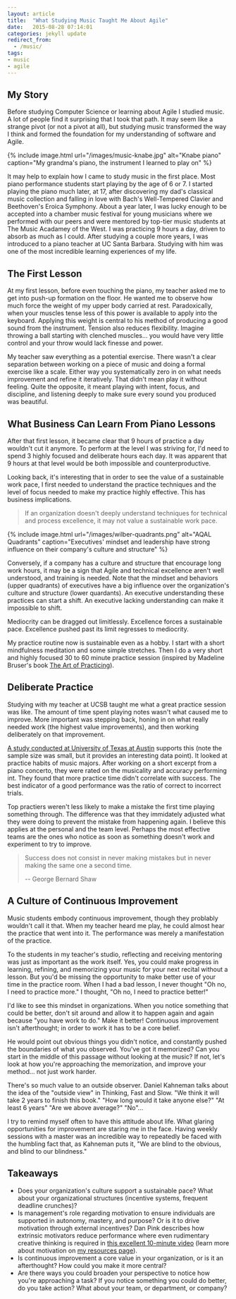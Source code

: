 ```yaml
---
layout: article
title:  "What Studying Music Taught Me About Agile"
date:   2015-08-28 07:14:01
categories: jekyll update
redirect_from:
  - /music/
tags:
- music
- agile
---
```

## My Story

Before studying Computer Science or learning about Agile I studied music. A lot of people find it surprising that I took that path. It may seem like a strange pivot (or not a pivot at all), but studying music transformed the way I think and formed the foundation for my understanding of software and Agile.

{% include image.html url="/images/music-knabe.jpg" alt="Knabe piano" caption="My grandma's piano, the instrument I learned to play on" %}

It may help to explain how I came to study music in the first place. Most piano performance students start playing by the age of 6 or 7. I started playing the piano much later, at 17, after discovering my dad's classical music collection and falling in love with Bach's Well-Tempered Clavier and Beethoven's Eroica Symphony. About a year later, I was lucky enough to be accepted into a chamber music festival for young musicians where we performed with our peers and were mentored by top-tier music students at The Music Acadamey of the West. I was practicing 9 hours a day, driven to absorb as much as I could. After studying a couple more years, I was introduced to a piano teacher at UC Santa Barbara. Studying with him was one of the most incredible learning experiences of my life.

## The First Lesson

At my first lesson, before even touching the piano, my teacher asked me to get into push-up formation on the floor. He wanted me to observe how much force the weight of my upper body carried at rest. Paradoxically, when your muscles tense less of this power is available to apply into the keyboard. Applying this weight is central to his method of producing a good sound from the instrument. Tension also reduces flexibility. Imagine throwing a ball starting with clenched muscles… you would have very little control and your throw would lack finesse and power.

My teacher saw everything as a potential exercise. There wasn't a clear separation between working on a piece of music and doing a formal exercise like a scale. Either way you systematically zero in on what needs improvement and refine it iteratively. That didn't mean play it without feeling. Quite the opposite, it meant playing with intent, focus, and discipline, and listening deeply to make sure every sound you produced was beautiful.

## What Business Can Learn From Piano Lessons

After that first lesson, it became clear that 9 hours of practice a day wouldn't cut it anymore. To perform at the level I was striving for, I'd need to spend 3 highly focused and deliberate hours each day. It was apparent that 9 hours at that level would be both impossible and counterproductive.

Looking back, it's interesting that in order to see the value of a sustainable work pace, I first needed to understand the practice techniques and the level of focus needed to make my practice highly effective. This has business implications.


> If an organization doesn't deeply understand techniques for technical and process excellence, it may not value a sustainable work pace.

{% include image.html url="/images/wilber-quadrants.png" alt="AQAL Quadrants" caption="Executives' mindset and leadership have strong influence on their company's culture and structure" %}

Conversely, if a company has a culture and structure that encourage long work hours, it may be a sign that Agile and technical excellence aren't well understood, and training is needed. Note that the mindset and behaviors (upper quadrants) of executives have a big influence over the organization's culture and structure (lower quardants). An executive understanding these practices can start a shift. An executive lacking understanding can make it impossible to shift.

Mediocrity can be dragged out limitlessly. Excellence forces a sustainable pace. Excellence pushed past its limit regresses to mediocrity.

My practice routine now is sustainable even as a hobby. I start with a short mindfulness meditation and some simple stretches. Then I do a very short and highly focused 30 to 60 minute practice session (inspired by Madeline Bruser's book [The Art of Practicing](http://amazon.com/Art-Practicing-Guide-Making-Music/dp/0609801775)).

## Deliberate Practice

Studying with my teacher at UCSB taught me what a great practice session was like. The amount of time spent playing notes wasn't what caused me to improve. More important was stepping back, honing in on what really needed work (the highest value improvements), and then working deliberately on that improvement.

[A study conducted at University of Texas at Austin](http://www.creativitypost.com/psychology/8_things_top_practicers_do_differently) supports this (note the sample size was small, but it provides an interesting data point). It looked at practice habits of music majors. After working on a short excerpt from a piano concerto, they were rated on the musicality and accuracy performing int. They found that more practice time didn't correlate with success. The best indicator of a good performance was the ratio of correct to incorrect trials.

Top practiers weren't less likely to make a mistake the first time playing something through. The difference was that they immidately adjusted what they were doing to prevent the mistake from happening again. I believe this applies at the personal and the team level. Perhaps the most effective teams are the ones who notice as soon as something doesn't work and experiment to try to improve.

> Success does not consist in never making mistakes but in never making the same one a second time.
>
> -- George Bernard Shaw


## A Culture of Continuous Improvement

Music students embody continuous improvement, though they problably wouldn't call it that. When my teacher heard me play, he could almost hear the practice that went into it. The performance was merely a manifestation of the practice.

To the students in my teacher's studio, reflecting and receiving mentoring was just as important as the work itself. Yes, you could make progress in learning, refining, and memorizing your music for your next recital without a lesson. But you'd be missing the opportunity to make better use of your time in the practice room. When I had a bad lesson, I never thought "Oh no, I need to practice more." I thought, "Oh no, I need to practice better!"

I'd like to see this mindset in organizations. When you notice something that could be better, don't sit around and allow it to happen again and again because "you have work to do." Make it better! Continuous improvement isn't afterthought; in order to work it has to be a core belief.



He would point out obvious things you didn't notice, and constantly pushed the boundaries of what you observed. You've got it memorized? Can you start in the middle of this passage without looking at the music? If not, let's look at how you're approaching the memorization, and improve your method… not just work harder.

There's so much value to an outside observer. Daniel Kahneman talks about the idea of the "outside view" in Thinking, Fast and Slow. "We think it will take 2 years to finish this book." "How long would it take anyone else?" "At least 6 years" "Are we above average?" "No"…

I try to remind myself often to have this attitude about life. What glaring opportunities for improvement are staring me in the face. Having weekly sessions with a master was an incredible way to repeatedly be faced with the humbling fact that, as Kahneman puts it, "We are blind to the obvious, and blind to our blindness."



## Takeaways
<ul class="takeaways">
  <li>Does your organization's culture support a sustainable pace? What about your organizational structures (incentive systems, frequent deadline crunches)?</li>
  <li>Is management's role regarding motivation to ensure individuals are supported in autonomy, mastery, and purpose? Or is it to drive motivation through external incentives? Dan Pink describes how extrinsic motivators reduce performance where even rudimentary creative thinking is required in <a href="https://www.youtube.com/watch?v=u6XAPnuFjJc">this excellent 10-minute video</a> (learn more about motivation on <a href="/resources#drive">my resources page</a>).</li>
  <li>Is continuous improvement a core value in your organization, or is it an afterthought? How could you make it more central?</li>
  <li>Are there ways you could broaden your perspective to notice how you're approaching a task? If you notice something you could do better, do you take action? What about your team, or department, or company?</li>
</ul>
